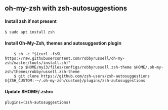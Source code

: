 ## oh-my-zsh with zsh-autosuggestions

#### Install zsh if not present
	$ sudo apt install zsh

#### Install Oh-My-Zsh, themes and autosuggestion plugin
```
	$ sh -c "$(curl -fsSL https://raw.githubusercontent.com/robbyrussell/oh-my-zsh/master/tools/install.sh)"
	$ cp $HOME/myi3/files/configs/robbyrussell.zsh-theme $HOME/.oh-my-zsh/themes/robbyrussell.zsh-theme
	$ git clone https://github.com/zsh-users/zsh-autosuggestions ${ZSH_CUSTOM:-~/.oh-my-zsh/custom}/plugins/zsh-autosuggestions
```
#### Update $HOME/.zshrc
```
plugins=(zsh-autosuggestions)
```

